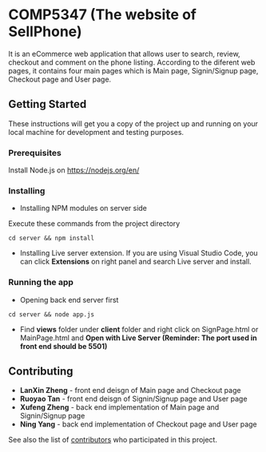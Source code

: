 # COMP5347 (The website of SellPhone)

It is an eCommerce web application that allows user to search, review, checkout and comment on the phone listing.
According to the diferent web pages, it contains four main pages which is Main page, Signin/Signup page, Checkout page and User page.

## Getting Started

These instructions will get you a copy of the project up and running on your local machine for development and testing purposes. 

### Prerequisites

Install Node.js on https://nodejs.org/en/

### Installing

* Installing NPM modules on server side

Execute these commands from the project directory

```
cd server && npm install
```

* Installing Live server extension. If you are using Visual Studio Code, you can click **Extensions** on right panel and search Live server and install.

### Running the app

* Opening back end server first

```
cd server && node app.js
```

* Find **views** folder under **client** folder and right click on SignPage.html or MainPage.html and **Open with Live Server (Reminder: The port used in front end should be 5501)**

## Contributing

* **LanXin Zheng** - front end deisgn of Main page and Checkout page
* **Ruoyao Tan** - front end deisgn of Signin/Signup page and User page
* **Xufeng Zheng** - back end implementation of Main page and Signin/Signup page 
* **Ning Yang** - back end implementation of Checkout page and User page

See also the list of [contributors](https://github.sydney.edu.au/COMP5347-2022/WebDev-11/graphs/contributors) who participated in this project.
